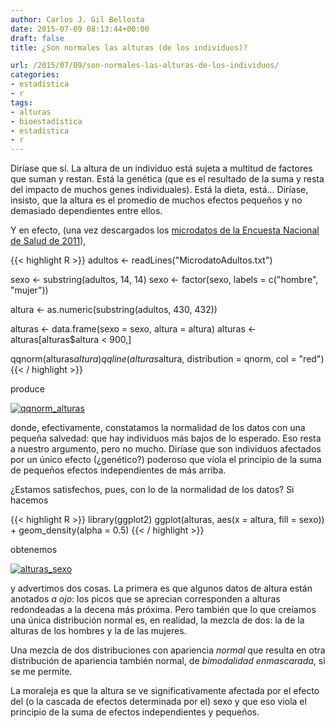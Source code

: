 ```yaml
---
author: Carlos J. Gil Bellosta
date: 2015-07-09 08:13:44+00:00
draft: false
title: ¿Son normales las alturas (de los individuos)?

url: /2015/07/09/son-normales-las-alturas-de-los-individuos/
categories:
- estadística
- r
tags:
- alturas
- bioestadística
- estadística
- r
---
```


Diríase que sí. La altura de un individuo está sujeta a multitud de factores que suman y restan. Está la genética (que es el resultado de la suma y resta del impacto de muchos genes individuales). Está la dieta, está... Diríase, insisto, que la altura es el promedio de muchos efectos pequeños y no demasiado dependientes entre ellos.

Y en efecto, (una vez descargados los [microdatos de la Encuesta Nacional de Salud de 2011](http://www.msssi.gob.es/estadisticas/microdatos.do)),


{{< highlight R >}}
adultos <- readLines("MicrodatoAdultos.txt")

sexo <- substring(adultos, 14, 14)
sexo <- factor(sexo, labels = c("hombre", "mujer"))

altura <- as.numeric(substring(adultos, 430, 432))

alturas <- data.frame(sexo = sexo, altura = altura)
alturas <- alturas[alturas$altura < 900,]

qqnorm(alturas$altura)
qqline(alturas$altura, distribution = qnorm, col = "red")
{{< / highlight >}}

produce

[![qqnorm_alturas](/wp-uploads/2015/07/qqnorm_alturas.png#center)
](/wp-uploads/2015/07/qqnorm_alturas.png#center)

donde, efectivamente, constatamos la normalidad de los datos con una pequeña salvedad: que hay individuos más bajos de lo esperado. Eso resta a nuestro argumento, pero no mucho. Diríase que son individuos afectados por un único efecto (¿genético?) poderoso que viola el principio de la suma de pequeños efectos independientes de más arriba.

¿Estamos satisfechos, pues, con lo de la normalidad de los datos? Si hacemos

{{< highlight R >}}
library(ggplot2)
ggplot(alturas, aes(x = altura, fill = sexo)) +
    geom_density(alpha = 0.5)
{{< / highlight >}}

obtenemos

[![alturas_sexo](/wp-uploads/2015/07/alturas_sexo.png#center)
](/wp-uploads/2015/07/alturas_sexo.png#center)

y advertimos dos cosas. La primera es que algunos datos de altura están anotados _a ojo_: los picos que se aprecian corresponden a alturas redondeadas a la decena más próxima. Pero también que lo que creíamos una única distribución normal es, en realidad, la mezcla de dos: la de la alturas de los hombres y la de las mujeres.

Una mezcla de dos distribuciones con apariencia _normal_ que resulta en otra distribución de apariencia también normal, de _bimodalidad enmascarada_, si se me permite.

La moraleja es que la altura se ve significativamente afectada por el efecto del (o la cascada de efectos determinada por el) sexo y que eso viola el principio de la suma de efectos independientes y pequeños.
